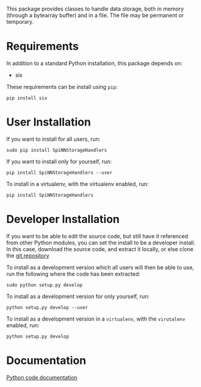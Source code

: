 This package provides classes to handle data storage, both in memory (through
a bytearray buffer) and in a file. The file may be permanent or temporary.

Requirements
============
In addition to a standard Python installation, this package depends on:

 - six

These requirements can be install using `pip`:

    pip install six

User Installation
=================
If you want to install for all users, run:

    sudo pip install SpiNNStorageHandlers

If you want to install only for yourself, run:

    pip install SpiNNStorageHandlers --user

To install in a virtualenv, with the virtualenv enabled, run:

    pip install SpiNNStorageHandlers

Developer Installation
======================
If you want to be able to edit the source code, but still have it referenced
from other Python modules, you can set the install to be a developer install.
In this case, download the source code, and extract it locally, or else clone
the [git repository](https://github.com/SpiNNakerManchester/SpiNNStorageHandlers.git)

To install as a development version which all users will then be able to use,
run the following where the code has been extracted:

    sudo python setup.py develop

To install as a development version for only yourself, run:

    python setup.py develop --user

To install as a development version in a `virtualenv`, with the `virutalenv`
enabled, run:

    python setup.py develop

Documentation
=============
[Python code documentation](http://spinnstoragehandlers.readthedocs.io)